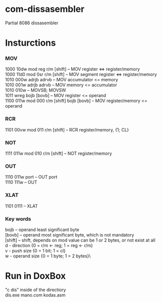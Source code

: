 # com-dissasembler
Partial 8086 dissasembler

# Insturctions
### MOV
1000 10dw mod reg r/m [shift] – MOV register <=> register/memory\
1000 11d0 mod 0sr r/m [shift] – MOV segment register  <=> register/memory\
1010 000w adrjb adrvb – MOV accumulator <= memory\
1010 001w adrjb adrvb – MOV memory <= accumulator\
1010 010w – MOVSB; MOVSW\
1011 wreg bojb [bovb] – MOV register <= operand\
1100 011w mod 000 r/m [shift] bojb [bovb] – MOV register/memory <= operand

### RCR
1101 00vw mod 011 r/m [shift] – RCR register/memory, {1; CL}

### NOT
1111 011w mod 010 r/m [shift] – NOT register/memory

### OUT
1110 011w port – OUT port\
1110 111w – OUT

### XLAT
1101 0111 – XLAT

### Key words
bojb –  operand least significant byte\
[bovb] – operand most significant byte, which is not mandatory\
[shift] – shift, depends on mod value can be 1 or 2 bytes, or not exist at all\
d - direction {0 = r/m <- reg; 1 = reg <- r/m}\
v - push size {0 = 1 bit; 1 = cl}\
w - operand size {0 = 1 byte; 1 = 2 bytes}\


# Run in DoxBox
"c dis" inside of the directiory\
dis.exe mano.com kodas.asm
